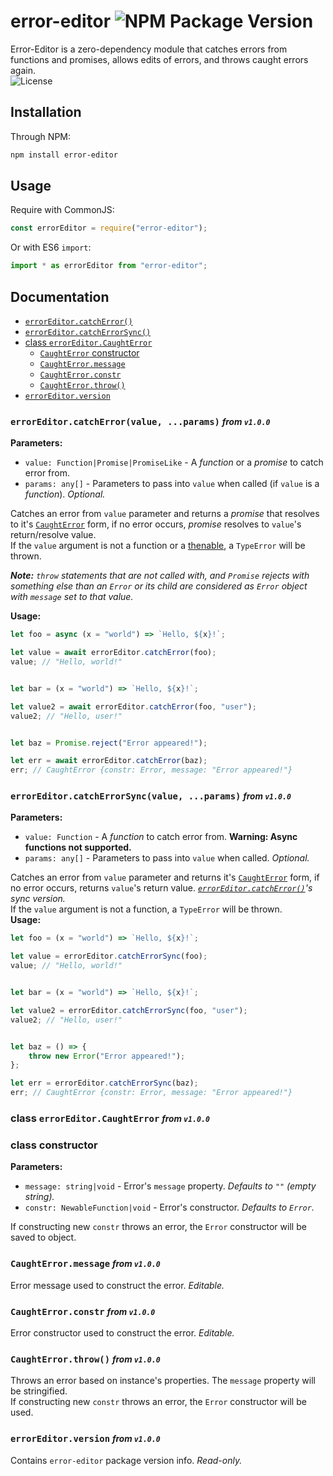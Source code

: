 # error-editor ![NPM Package Version](https://img.shields.io/npm/v/error-editor?style=flat-square&link=https%3A%2F%2Fwww.npmjs.com%2Fpackage%2Ferror-editor)
Error-Editor is a zero-dependency module that catches errors from functions and promises, allows edits of errors, and throws caught errors again.  
![License](https://img.shields.io/github/license/muffoi/error-editor)
<!-- ![Downloads](https://img.shields.io/npm/dt/error-editor) -->

<h2 id="install">Installation</h2>

Through NPM:
```bash
npm install error-editor
```



<h2 id="use">Usage</h2>

Require with CommonJS:
```javascript
const errorEditor = require("error-editor");
```
Or with ES6 `import`:
```javascript
import * as errorEditor from "error-editor";
```



<h2 id="docs">Documentation</h2>

- [`errorEditor.catchError()`](#ee-ce)
- [`errorEditor.catchErrorSync()`](#ee-ces)
- [class `errorEditor.CaughtError`](#ce)
    - [`CaughtError` constructor](#ce-const)
    - [`CaughtError.message`](#ce-msg)
    - [`CaughtError.constr`](#ce-constr)
    - [`CaughtError.throw()`](#ce-throw)
- [`errorEditor.version`](#ee-ver)


<h3 id="ee-ce"><code>errorEditor.catchError(value, ...params)</code> <small><i>from <code>v1.0.0</code></i></small></h3>

**Parameters:**  
- `value: Function|Promise|PromiseLike` - A *function* or a *promise* to catch error from.
- `params: any[]` - Parameters to pass into `value` when called (if `value` is a *function*). *Optional.*

Catches an error from `value` parameter and returns a *promise* that resolves to it's [`CaughtError`](#ce) form, if no error occurs, *promise* resolves to `value`'s return/resolve value.  
If the `value` argument is not a function or a <a href="https://developer.mozilla.org/en-US/docs/Web/JavaScript/Reference/Global_Objects/Promise#thenables" target="_blank">thenable</a>, a `TypeError` will be thrown.

***Note:** `throw` statements that are not called with, and `Promise` rejects with something else than an `Error` or its child are considered as `Error` object with `message` set to that value.*

**Usage:**
```javascript
let foo = async (x = "world") => `Hello, ${x}!`;

let value = await errorEditor.catchError(foo);
value; // "Hello, world!"


let bar = (x = "world") => `Hello, ${x}!`;

let value2 = await errorEditor.catchError(foo, "user");
value2; // "Hello, user!"


let baz = Promise.reject("Error appeared!");

let err = await errorEditor.catchError(baz);
err; // CaughtError {constr: Error, message: "Error appeared!"}
```


<h3 id="ee-ces"><code>errorEditor.catchErrorSync(value, ...params)</code> <small><i>from <code>v1.0.0</code></i></small></h3>

**Parameters:**  
- `value: Function` - A *function* to catch error from. **Warning: Async functions not supported.** 
- `params: any[]` - Parameters to pass into `value` when called. *Optional.*

Catches an error from `value` parameter and returns it's [`CaughtError`](#ce) form, if no error occurs, returns `value`'s return value. *[`errorEditor.catchError()`](#ee-ce)'s sync version.*  
If the `value` argument is not a function, a `TypeError` will be thrown.  
**Usage:**
```javascript
let foo = (x = "world") => `Hello, ${x}!`;

let value = errorEditor.catchErrorSync(foo);
value; // "Hello, world!"


let bar = (x = "world") => `Hello, ${x}!`;

let value2 = errorEditor.catchErrorSync(foo, "user");
value2; // "Hello, user!"


let baz = () => {
    throw new Error("Error appeared!");
};

let err = errorEditor.catchErrorSync(baz);
err; // CaughtError {constr: Error, message: "Error appeared!"}
```


<h3 id="ce">class <code>errorEditor.CaughtError</code> <small><i>from <code>v1.0.0</code></i></small></h3>
<h3 id="ce-const">class constructor</h3>

**Parameters:**
- `message: string|void` - Error's `message` property. *Defaults to `""` (empty string).*
- `constr: NewableFunction|void` - Error's constructor. *Defaults to `Error`.*

If constructing new `constr` throws an error, the `Error` constructor will be saved to object.

<h3 id="ce-msg"><code>CaughtError.message</code> <small><i>from <code>v1.0.0</code></i></small></h3>

Error message used to construct the error. *Editable.*


<h3 id="ce-constr"><code>CaughtError.constr</code> <small><i>from <code>v1.0.0</code></i></small></h3>

Error constructor used to construct the error. *Editable.*


<h3 id="ce-throw"><code>CaughtError.throw()</code> <small><i>from <code>v1.0.0</code></i></small></h3>

Throws an error based on instance's properties. The `message` property will be stringified.  
If constructing new `constr` throws an error, the `Error` constructor will be used.

<h3 id="ee-ver"><code>errorEditor.version</code> <small><i>from <code>v1.0.0</code></i></small></h3>

Contains `error-editor` package version info. *Read-only.*
